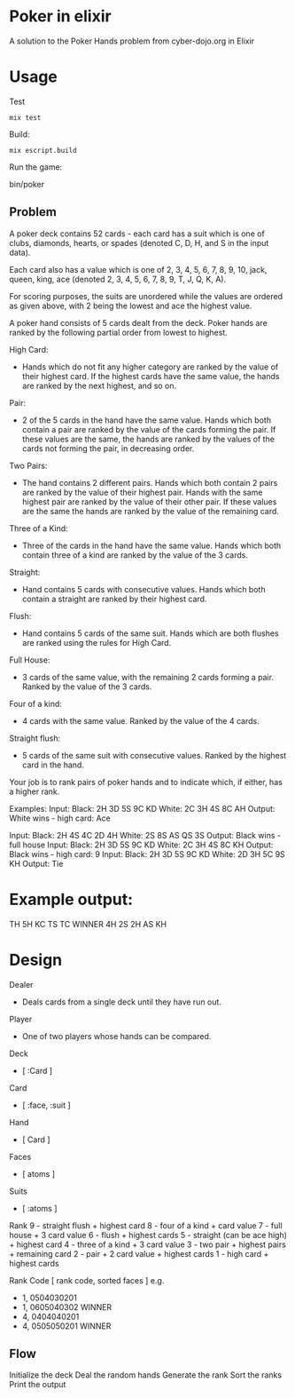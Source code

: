 # Poker in elixir

A solution to the Poker Hands problem from cyber-dojo.org in Elixir

# Usage

Test

    mix test

Build:

    mix escript.build

Run the game:

   bin/poker

## Problem

A poker deck contains 52 cards - each card has a suit which is one of clubs, diamonds, hearts, or spades (denoted C, D, H, and S in the input data).

Each card also has a value which is one of 2, 3, 4, 5, 6, 7, 8, 9, 10, jack, queen, king, ace (denoted 2, 3, 4, 5, 6, 7, 8, 9, T, J, Q, K, A).

For scoring purposes, the suits are unordered while the values are ordered as given above, with 2 being the lowest and ace the highest value.

A poker hand consists of 5 cards dealt from the deck. Poker hands are ranked by the following partial order from lowest to highest.

High Card: 

- Hands which do not fit any higher category are ranked by the value of their highest card. If the highest cards have the same value, the hands are ranked by the next highest, and so on.

Pair: 

- 2 of the 5 cards in the hand have the same value. Hands which both contain a pair are ranked by the value of the cards forming the pair. If these values are the same, the hands are ranked by the values of the cards not forming the pair, in decreasing order.

Two Pairs: 

- The hand contains 2 different pairs. Hands which both contain 2 pairs are ranked by the value of their highest pair. Hands with the same highest pair are ranked by the value of their other pair. If these values are the same the hands are ranked by the value of the remaining card.

Three of a Kind: 

- Three of the cards in the hand have the same value. Hands which both contain three of a kind are ranked by the value of the 3 cards.

Straight: 

- Hand contains 5 cards with consecutive values. Hands which both contain a straight are ranked by their highest card.

Flush: 

- Hand contains 5 cards of the same suit. Hands which are both flushes are ranked using the rules for High Card.

Full House: 

- 3 cards of the same value, with the remaining 2 cards forming a pair. Ranked by the value of the 3 cards.

Four of a kind: 

- 4 cards with the same value. Ranked by the value of the 4 cards.

Straight flush: 

- 5 cards of the same suit with consecutive values. Ranked by the highest card in the hand.

Your job is to rank pairs of poker hands and to indicate which, if either, has a higher rank.

Examples: Input: Black: 2H 3D 5S 9C KD White: 2C 3H 4S 8C AH Output: White wins - high card: Ace

  Input: Black: 2H 4S 4C 2D 4H White: 2S 8S AS QS 3S Output: Black wins - full house
  Input: Black: 2H 3D 5S 9C KD White: 2C 3H 4S 8C KH Output: Black wins - high card: 9
  Input: Black: 2H 3D 5S 9C KD White: 2D 3H 5C 9S KH Output: Tie

# Example output:
TH 5H KC TS TC WINNER
4H 2S 2H AS KH

# Design

Dealer
- Deals cards from a single deck until they have run out.

Player
- One of two players whose hands can be compared.

Deck
- [ :Card ]

Card
- [ :face, :suit ]

Hand
- [ Card ]

Faces
- [ atoms ]

Suits
- [ :atoms ]

Rank
9 - straight flush + highest card
8 - four of a kind + card value
7 - full house + 3 card value
6 - flush + highest cards
5 - straight (can be ace high) + highest card
4 - three of a kind + 3 card value
3 - two pair + highest pairs + remaining card
2 - pair + 2 card value + highest cards
1 - high card + highest cards

Rank Code
[ rank code, sorted faces ]
e.g.
- 1, 0504030201
- 1, 0605040302 WINNER
- 4, 0404040201
- 4, 0505050201 WINNER

## Flow
Initialize the deck
Deal the random hands
Generate the rank
Sort the ranks
Print the output

